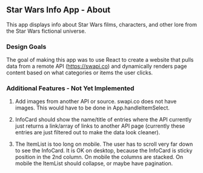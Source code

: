 
## Star Wars Info App - About

This app displays info about Star Wars films, characters, and other lore from the Star Wars fictional universe.

### Design Goals

The goal of making this app was to use React to create a website that pulls data from a remote API (https://swapi.co) and dynamically renders page content based on what categories or items the user clicks.

### Additional Features - Not Yet Implemented

1. Add images from another API or source. swapi.co does not have images. This would have to be done in App.handleItemSelect.

2. InfoCard should show the name/title of entries where the API currently just returns a link/array of links to another API page (currently these entries are just filtered out to make the data look cleaner).

3. The ItemList is too long on mobile. The user has to scroll very far down to see the InfoCard. It is OK on desktop, because the InfoCard is sticky position in the 2nd column. On mobile the columns are stacked. On mobile the ItemList should collapse, or maybe have pagination.
